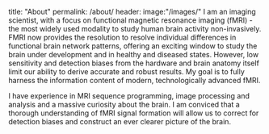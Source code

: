 title: "About"
permalink: /about/
header:
	image:"/images/"
I am an imaging scientist, with a focus on functional magnetic resonance imaging (fMRI) - the most widely used modality to study human brain activity non-invasively. FMRI now provides the resolution to resolve individual differences in functional brain network patterns, offering an exciting window to study the brain under development and in healthy and diseased states. However, low sensitivity and detection biases from the hardware and brain anatomy itself limit our ability to derive accurate and robust results. My goal is to fully harness the information content of modern, technologically advanced fMRI.

I have experience in MRI sequence programming, image processing and analysis and a massive curiosity about the brain. I am conviced that a thorough understanding of fMRI signal formation will allow us to correct for detection biases and construct an ever clearer picture of the brain. 
